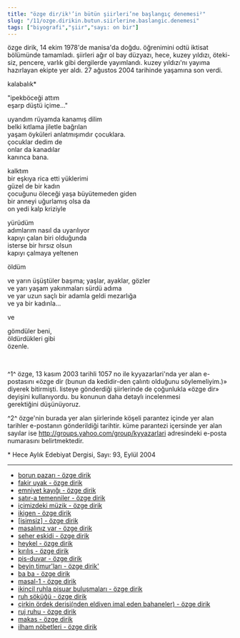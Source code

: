 ```yaml
---
title: "özge dir/ik¹’in bütün şiirleri’ne başlangıç denemesi²"
slug: "/11/ozge.dirikin.butun.siirlerine.baslangic.denemesi"
tags: ["biyografi","şiir","sayı: on bir"]
---
```


özge dirik, 14 ekim 1978'de manisa'da doğdu. öğrenimini odtü iktisat
bölümünde tamamladı. şiirleri ağır ol bay düzyazı, hece, kuzey yıldızı,
öteki-siz, pencere, varlık gibi dergilerde yayımlandı. kuzey yıldızı'nı
yayıma hazırlayan ekipte yer aldı. 27 ağustos 2004 tarihinde yaşamına
son verdi.

kalabalık\*

"ipekböceği attım  
eşarp düştü içime..."

uyandım
rüyamda kanamış dilim  
belki kıtlama jiletle bağrılan  
yaşam öyküleri anlatmışımdır çocuklara.  
çocuklar dedim de  
onlar da kanadılar  
kanınca bana.

kalktım  
bir eşkıya rica etti yüklerimi  
güzel de bir kadın  
çocuğunu öleceği yaşa büyütemeden giden  
bir anneyi uğurlamış olsa da  
on yedi kalp kriziyle

yürüdüm  
adımlarım nasıl da uyarılıyor  
kapıyı çalan biri olduğunda  
isterse bir hırsız olsun  
kapıyı çalmaya yeltenen

öldüm

ve yarın üşüştüler başıma; yaşlar, ayaklar, gözler  
ve yarı yaşam yakınmaları sürdü adıma  
ve yar uzun saçlı bir adamla geldi mezarlığa  
ve ya bir kadınla...

ve

gömdüler beni,  
öldürdükleri gibi  
özenle.


 

^1^ özge, 13 kasım 2003 tarihli 1057 no ile kyyazarlari'nda yer alan
e-postasını «özge dir (bunun da kedidir-den çalıntı olduğunu
söylemeliyim.)» diyerek bitirmişti. listeye gönderdiği şiirlerinde de
çoğunlukla «özge dir» deyişini kullanıyordu. bu konunun daha detaylı
incelenmesi gerektiğini düşünüyoruz.

^2^ özge'nin burada yer alan şiirlerinde köşeli parantez içinde yer alan
tarihler e-postanın gönderildiği tarihtir. küme parantezi içersinde yer
alan sayılar ise http://groups.yahoo.com/group/kyyazarlari adresindeki
e-posta numarasını belirtmektedir.

\* Hece Aylık Edebiyat Dergisi, Sayı: 93, Eylül 2004

---
- [borun pazarı - özge dirik](/11/borun.pazari)
- [fakir uyak - özge dirik](/11/fakir.uyak)
- [emniyet kayığı - özge dirik](/11/emniyet.kayigi)
- [satır-a temenniler - özge dirik](/11/satir-a.temenniler)
- [içimizdeki müzik - özge dirik](/11/icimdeki.muzik)
- [ikigen - özge dirik](/11/ikigen)
- [[isimsiz] - özge dirik](/11/isimsiz)
- [masalınız var - özge dirik](/11/masaliniz.var)
- [seher eskidi - özge dirik](/11/seher.eskidi)
- [heykel - özge dirik](/11/heykel)
- [kırılış - özge dirik](/11/kirilis)
- [pis-duvar - özge dirik](/11/pis-duvar)
- [beyin timur'ları - özge dirik'](/11/beyin.timurlari)
- [ba ba - özge dirik](/11/ba.ba)
- [masal-1 - özge dirik](/11/masal-1)
- [ikincil ruhla pisuar buluşmaları - özge dirik](/11/ikincil.ruhla.pisuar.bulusmalari)
- [ruh söküğü - özge dirik](/11/ruh.sokugu)
- [çirkin ördek derisi(nden eldiven imal eden bahaneler) - özge dirik](/11/cirkin.ordek.derisinden.eldiven.imal.eden.bahaneler)
- [ruj ruhu - özge dirik](/11/ruj.ruhu)
- [makas - özge dirik](/11/ruj.ruhu)
- [ilham nöbetleri - özge dirik](/11/ilham.nobetleri)



